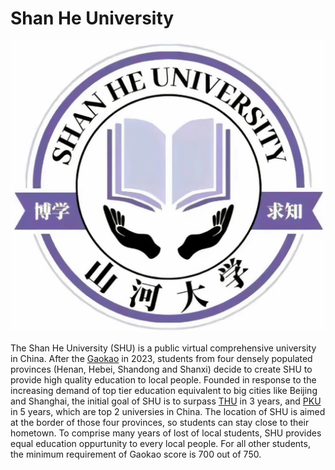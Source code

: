 # Shan He University
![logo](Resources/logo.jpg)

The Shan He University (SHU) is a public virtual comprehensive university in China.
After the [Gaokao](https://en.wikipedia.org/wiki/Gaokao) in 2023, students from four densely populated provinces (Henan, Hebei, Shandong and Shanxi) decide to create SHU to provide high quality education to local people.
Founded in response to the increasing demand of top tier education equivalent to big cities like Beijing and Shanghai, the initial goal of SHU is to surpass [THU](https://www.tsinghua.edu.cn/en/) in 3 years, and [PKU](https://english.pku.edu.cn/) in 5 years, which are top 2 universies in China. 
The location of SHU is aimed at the border of those four provinces, so students can stay close to their hometown.
To comprise many years of lost of local students, SHU provides equal education oppurtunity to every local people.
For all other students, the minimum requirement of Gaokao score is 700 out of 750. 

